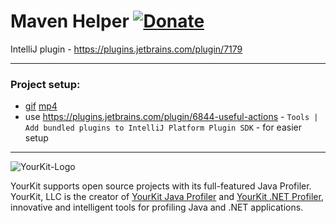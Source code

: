 Maven Helper  [![Donate][badge-paypal-img]][badge-paypal]
==================
IntelliJ plugin - https://plugins.jetbrains.com/plugin/7179 

---
### Project setup:
- [gif](projectSetup.gif) [mp4](https://mega.nz/#!HupmEChL!zMlxvYjuR3qjnyZnHuvPn6E3BC2aU1VBX_vkB7_cEWs)
- use https://plugins.jetbrains.com/plugin/6844-useful-actions -  `Tools | Add bundled plugins to IntelliJ Platform Plugin SDK`  - for easier setup

------
![YourKit-Logo](https://www.yourkit.com/images/yklogo.png)

YourKit supports open source projects with its full-featured Java Profiler.
YourKit, LLC is the creator of [YourKit Java Profiler](https://www.yourkit.com/java/profiler/)
and [YourKit .NET Profiler](https://www.yourkit.com/.net/profiler/),
innovative and intelligent tools for profiling Java and .NET applications.


[badge-paypal-img]:       https://img.shields.io/badge/donate-paypal-green.svg
[badge-paypal]:           https://www.paypal.me/VojtechKrasa
